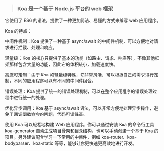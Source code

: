 > ### Koa 是一个基于 Node.js 平台的 web 框架

它使用了 ES6 的语法，提供了一种更加简洁、易懂的方式来编写 web 应用程序。

Koa 的特点：

中间件机制：Koa 提供了一种基于 async/await 的中间件机制，可以方便地对请求进行拦截、处理和响应。

轻量级：Koa 的核心只提供了基本的功能（如路由、请求、响应等），不像其他框架那样包含大量的功能，因此它的体积较小，加载速度快。

高度可定制：由于 Koa 的轻量级特性，它非常灵活，可以根据自己的需求进行定制，不同的应用程序可以有不同的中间件组合。

错误处理：Koa 提供了统一的错误处理机制，可以在整个应用程序的错误处理过程中进行统一的处理。

优化异步调用：Koa 基于 async/await 语法，可以非常方便地处理异步操作，避免了回调函数嵌套的问题，代码可读性高。

使用 Koa 可以轻松地构建 Web 应用程序。你可以通过安装 Koa 的命令行工具 koa-generator 自动生成项目骨架和目录结构，也可以手动创建一个基于 Koa 的项目。另外建议配合学习一下常用的中间件，例如 koa-router、koa-bodyparser、koa-static 等等，能够让你更快速更高效地进行开发。
